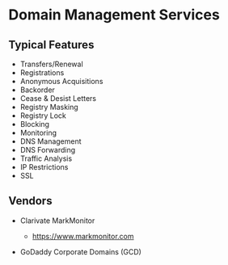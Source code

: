 
# Domain Management Services 

## Typical Features
- Transfers/Renewal
- Registrations
- Anonymous Acquisitions
- Backorder
- Cease & Desist Letters
- Registry Masking
- Registry Lock
- Blocking 
- Monitoring
- DNS Management
- DNS Forwarding
- Traffic Analysis
- IP Restrictions
- SSL


## Vendors

- Clarivate MarkMonitor
  + https://www.markmonitor.com


- GoDaddy Corporate Domains (GCD)


